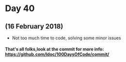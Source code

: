 # Day 40
## (16 February 2018)

* Not too much time to code, solving some minor issues


#### That's all folks,look at the commit for more info: https://github.com/ldoc/100DaysOfCode/commit/

